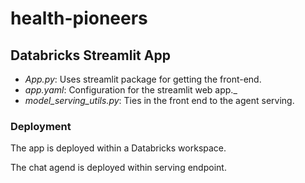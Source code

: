 # health-pioneers

## Databricks Streamlit App

* _App.py_: Uses streamlit package for getting the front-end.
* _app.yaml_: Configuration for the streamlit web app._
* _model_serving_utils.py_: Ties in the front end to the agent serving.


### Deployment
The app is deployed within a Databricks workspace.

The chat agend is deployed within serving endpoint.
